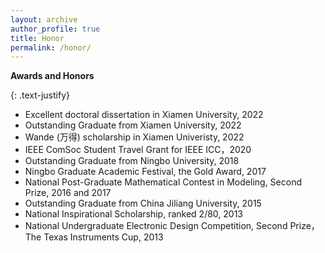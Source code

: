 ```yaml
---
layout: archive
author_profile: true
title: Honor
permalink: /honor/
---
```


**Awards and Honors**

{: .text-justify}
* Excellent doctoral dissertation in Xiamen University, 2022 
* Outstanding Graduate from Xiamen University, 2022
* Wande (万得) scholarship in Xiamen Univeristy, 2022
* IEEE ComSoc Student Travel Grant for IEEE ICC，2020 
* Outstanding Graduate from Ningbo University, 2018
* Ningbo Graduate Academic Festival, the Gold Award, 2017 
* National Post-Graduate Mathematical Contest in Modeling, Second Prize, 2016 and 2017 
* Outstanding Graduate from China Jiliang University, 2015
* National Inspirational Scholarship, ranked 2/80, 2013 
* National Undergraduate Electronic Design Competition, Second Prize，The Texas Instruments Cup, 2013 




  





